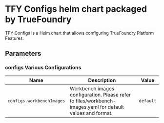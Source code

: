 # TFY Configs helm chart packaged by TrueFoundry
TFY Configs is a Helm chart that allows configuring TrueFoundry Platform Features.

## Parameters

### configs Various Configurations

| Name                      | Description                                                                                                | Value     |
| ------------------------- | ---------------------------------------------------------------------------------------------------------- | --------- |
| `configs.workbenchImages` | Workbench images configuration. Please refer to files/workbench-images.yaml for default values and format. | `default` |
